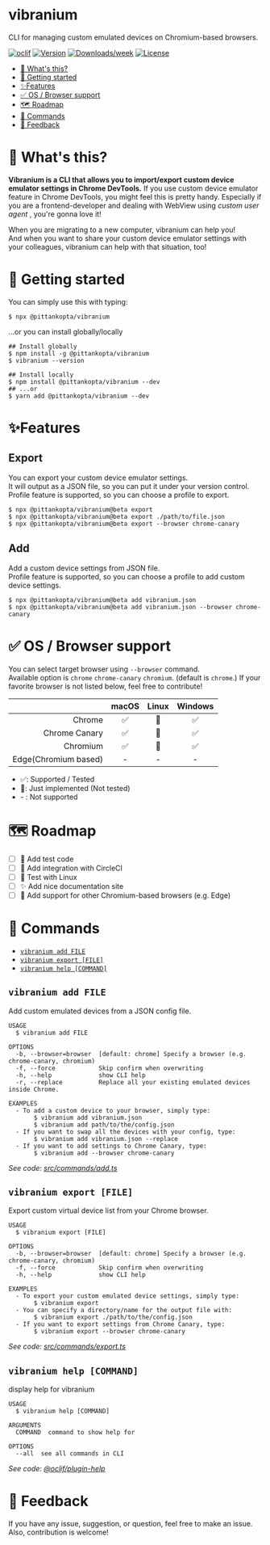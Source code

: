 vibranium
=========
CLI for managing custom emulated devices on Chromium-based browsers.

[![oclif](https://img.shields.io/badge/cli-oclif-brightgreen.svg)](https://oclif.io)
[![Version](https://img.shields.io/npm/v/@pittankopta/vibranium.svg)](https://npmjs.org/package/@pittankopta/vibranium)
[![Downloads/week](https://img.shields.io/npm/dw/@pittankopta/vibranium.svg)](https://npmjs.org/package/@pittankopta/vibranium)
[![License](https://img.shields.io/npm/l/@pittankopta/vibranium.svg)](https://github.com/Pittan/vibranium/blob/master/package.json)

<!-- toc -->
* [🤔 What's this?](#-whats-this)
* [🚀 Getting started](#-getting-started)
* [✨Features](#features)
* [✅ OS / Browser support](#-os--browser-support)
* [🗺️ Roadmap](#️-roadmap)
* [🤖 Commands](#-commands)
* [📣 Feedback](#-feedback)
<!-- tocstop -->

# 🤔 What's this?
**Vibranium is a CLI that allows you to import/export custom device emulator settings in Chrome DevTools.**
If you use custom device emulator feature in Chrome DevTools, you might feel this is pretty handy.  Especially if you are a frontend-developer and dealing with WebView using _custom user agent_ , you're gonna love it!

When you are migrating to a new computer, vibranium can help you!  
And when you want to share your custom device emulator settings with your colleagues, vibranium can help with that situation, too!  

# 🚀 Getting started
You can simply use this with typing:
```
$ npx @pittankopta/vibranium
```

...or you can install globally/locally

```
## Install globally
$ npm install -g @pittankopta/vibranium
$ vibranium --version

## Install locally
$ npm install @pittankopta/vibranium --dev
## ...or
$ yarn add @pittankopta/vibranium --dev
```

# ✨Features

## Export
You can export your custom device emulator settings.  
It will output as a JSON file, so you can put it under your version control.  
Profile feature is supported, so you can choose a profile to export.

```
$ npx @pittankopta/vibranium@beta export
$ npx @pittankopta/vibranium@beta export ./path/to/file.json
$ npx @pittankopta/vibranium@beta export --browser chrome-canary
```

## Add
Add a custom device settings from JSON file.  
Profile feature is supported, so you can choose a profile to add custom device settings.

```
$ npx @pittankopta/vibranium@beta add vibranium.json
$ npx @pittankopta/vibranium@beta add vibranium.json --browser chrome-canary
```

# ✅ OS / Browser support

You can select target browser using `--browser` command.  
Available option is `chrome` `chrome-canary` `chromium`. (default is `chrome`.)
If your favorite browser is not listed below, feel free to contribute!


|  | macOS | Linux | Windows |
| ---: | :---: | :---: | :---: |
| Chrome | ✅ | 🏁 | ✅ |
| Chrome Canary | ✅ | 🏁 | ✅ |
| Chromium | ✅ | 🏁 | ✅ |
| Edge(Chromium based) | - | - | - |


- ✅: Supported / Tested  
- 🏁: Just implemented (Not tested)  
- \- : Not supported  

# 🗺️ Roadmap
- [ ] 💚 Add test code
- [ ] 🤖 Add integration with CircleCI
- [ ] 🐧 Test with Linux
- [ ] ✨ Add nice documentation site
- [ ] 👀 Add support for other Chromium-based browsers (e.g. Edge) 

# 🤖 Commands
<!-- commands -->
* [`vibranium add FILE`](#vibranium-add-file)
* [`vibranium export [FILE]`](#vibranium-export-file)
* [`vibranium help [COMMAND]`](#vibranium-help-command)

## `vibranium add FILE`

Add custom emulated devices from a JSON config file.

```
USAGE
  $ vibranium add FILE

OPTIONS
  -b, --browser=browser  [default: chrome] Specify a browser (e.g. chrome-canary, chromium)
  -f, --force            Skip confirm when overwriting
  -h, --help             show CLI help
  -r, --replace          Replace all your existing emulated devices inside Chrome.

EXAMPLES
  - To add a custom device to your browser, simply type:
       $ vibranium add vibranium.json
       $ vibranium add path/to/the/config.json
  - If you want to swap all the devices with your config, type:
       $ vibranium add vibranium.json --replace
  - If you want to add settings to Chrome Canary, type:
       $ vibranium add --browser chrome-canary
```

_See code: [src/commands/add.ts](https://github.com/Pittan/vibranium/blob/v1.0.0/src/commands/add.ts)_

## `vibranium export [FILE]`

Export custom virtual device list from your Chrome browser.

```
USAGE
  $ vibranium export [FILE]

OPTIONS
  -b, --browser=browser  [default: chrome] Specify a browser (e.g. chrome-canary, chromium)
  -f, --force            Skip confirm when overwriting
  -h, --help             show CLI help

EXAMPLES
  - To export your custom emulated device settings, simply type:
       $ vibranium export
  - You can specify a directory/name for the output file with:
       $ vibranium export ./path/to/the/config.json
  - If you want to export settings from Chrome Canary, type:
       $ vibranium export --browser chrome-canary
```

_See code: [src/commands/export.ts](https://github.com/Pittan/vibranium/blob/v1.0.0/src/commands/export.ts)_

## `vibranium help [COMMAND]`

display help for vibranium

```
USAGE
  $ vibranium help [COMMAND]

ARGUMENTS
  COMMAND  command to show help for

OPTIONS
  --all  see all commands in CLI
```

_See code: [@oclif/plugin-help](https://github.com/oclif/plugin-help/blob/v3.1.0/src/commands/help.ts)_
<!-- commandsstop -->

# 📣 Feedback
If you have any issue, suggestion, or question, feel free to make an issue.  
Also, contribution is welcome!
